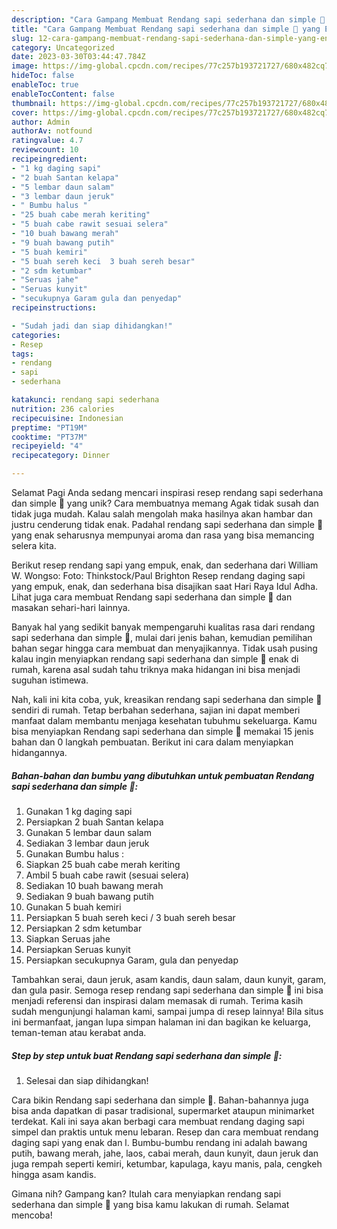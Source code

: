 ```yaml
---
description: "Cara Gampang Membuat Rendang sapi sederhana dan simple 🥰 yang Enak"
title: "Cara Gampang Membuat Rendang sapi sederhana dan simple 🥰 yang Enak"
slug: 12-cara-gampang-membuat-rendang-sapi-sederhana-dan-simple-yang-enak
category: Uncategorized
date: 2023-03-30T03:44:47.784Z
image: https://img-global.cpcdn.com/recipes/77c257b193721727/680x482cq70/rendang-sapi-sederhana-dan-simple-foto-resep-utama.jpg
hideToc: false
enableToc: true
enableTocContent: false
thumbnail: https://img-global.cpcdn.com/recipes/77c257b193721727/680x482cq70/rendang-sapi-sederhana-dan-simple-foto-resep-utama.jpg
cover: https://img-global.cpcdn.com/recipes/77c257b193721727/680x482cq70/rendang-sapi-sederhana-dan-simple-foto-resep-utama.jpg
author: Admin
authorAv: notfound
ratingvalue: 4.7
reviewcount: 10
recipeingredient:
- "1 kg daging sapi"
- "2 buah Santan kelapa"
- "5 lembar daun salam"
- "3 lembar daun jeruk"
- " Bumbu halus "
- "25 buah cabe merah keriting"
- "5 buah cabe rawit sesuai selera"
- "10 buah bawang merah"
- "9 buah bawang putih"
- "5 buah kemiri"
- "5 buah sereh keci  3 buah sereh besar"
- "2 sdm ketumbar"
- "Seruas jahe"
- "Seruas kunyit"
- "secukupnya Garam gula dan penyedap"
recipeinstructions:

- "Sudah jadi dan siap dihidangkan!"
categories:
- Resep
tags:
- rendang
- sapi
- sederhana

katakunci: rendang sapi sederhana 
nutrition: 236 calories
recipecuisine: Indonesian
preptime: "PT19M"
cooktime: "PT37M"
recipeyield: "4"
recipecategory: Dinner

---
```



Selamat Pagi Anda sedang mencari inspirasi resep rendang sapi sederhana dan simple 🥰 yang unik? Cara membuatnya memang Agak tidak susah dan tidak juga mudah. Kalau salah mengolah maka hasilnya akan hambar dan justru cenderung tidak enak. Padahal rendang sapi sederhana dan simple 🥰 yang enak seharusnya mempunyai aroma dan rasa yang bisa memancing selera kita.


Berikut resep rendang sapi yang empuk, enak, dan sederhana dari William W. Wongso: Foto: Thinkstock/Paul Brighton Resep rendang daging sapi yang empuk, enak, dan sederhana bisa disajikan saat Hari Raya Idul Adha. Lihat juga cara membuat Rendang sapi sederhana dan simple 🥰 dan masakan sehari-hari lainnya.

Banyak hal yang sedikit banyak mempengaruhi kualitas rasa dari rendang sapi sederhana dan simple 🥰, mulai dari jenis bahan, kemudian pemilihan bahan segar hingga cara membuat dan menyajikannya. Tidak usah pusing kalau ingin menyiapkan rendang sapi sederhana dan simple 🥰 enak di rumah, karena asal sudah tahu triknya maka hidangan ini bisa menjadi suguhan istimewa.


Nah, kali ini kita coba, yuk, kreasikan rendang sapi sederhana dan simple 🥰 sendiri di rumah. Tetap berbahan sederhana, sajian ini dapat memberi manfaat dalam membantu menjaga kesehatan tubuhmu sekeluarga. Kamu bisa menyiapkan Rendang sapi sederhana dan simple 🥰 memakai 15 jenis bahan dan 0 langkah pembuatan. Berikut ini cara dalam menyiapkan hidangannya.

<!--inarticleads1-->

##### Bahan-bahan dan bumbu yang dibutuhkan untuk pembuatan Rendang sapi sederhana dan simple 🥰:

1. Gunakan 1 kg daging sapi
1. Persiapkan 2 buah Santan kelapa
1. Gunakan 5 lembar daun salam
1. Sediakan 3 lembar daun jeruk
1. Gunakan  Bumbu halus :
1. Siapkan 25 buah cabe merah keriting
1. Ambil 5 buah cabe rawit (sesuai selera)
1. Sediakan 10 buah bawang merah
1. Sediakan 9 buah bawang putih
1. Gunakan 5 buah kemiri
1. Persiapkan 5 buah sereh keci / 3 buah sereh besar
1. Persiapkan 2 sdm ketumbar
1. Siapkan Seruas jahe
1. Persiapkan Seruas kunyit
1. Persiapkan secukupnya Garam, gula dan penyedap


Tambahkan serai, daun jeruk, asam kandis, daun salam, daun kunyit, garam, dan gula pasir. Semoga resep rendang sapi sederhana dan simple 🥰 ini bisa menjadi referensi dan inspirasi dalam memasak di rumah. Terima kasih sudah mengunjungi halaman kami, sampai jumpa di resep lainnya! Bila situs ini bermanfaat, jangan lupa simpan halaman ini dan bagikan ke keluarga, teman-teman atau kerabat anda. 

<!--inarticleads2-->

##### Step by step untuk buat Rendang sapi sederhana dan simple 🥰:


1. Selesai dan siap dihidangkan!

Cara bikin Rendang sapi sederhana dan simple 🥰. Bahan-bahannya juga bisa anda dapatkan di pasar tradisional, supermarket ataupun minimarket terdekat. Kali ini saya akan berbagi cara membuat rendang daging sapi simpel dan praktis untuk menu lebaran. Resep dan cara membuat rendang daging sapi yang enak dan l. Bumbu-bumbu rendang ini adalah bawang putih, bawang merah, jahe, laos, cabai merah, daun kunyit, daun jeruk dan juga rempah seperti kemiri, ketumbar, kapulaga, kayu manis, pala, cengkeh hingga asam kandis. 

Gimana nih? Gampang kan? Itulah cara menyiapkan rendang sapi sederhana dan simple 🥰 yang bisa kamu lakukan di rumah. Selamat mencoba!
